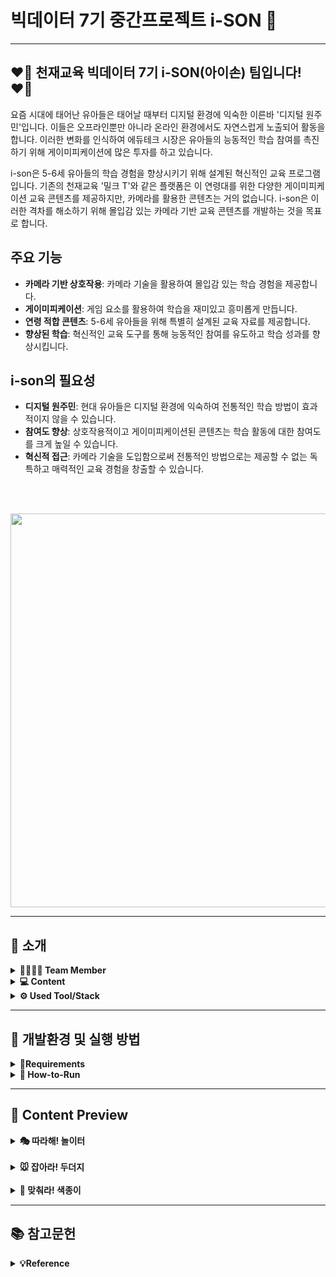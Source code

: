  # 빅데이터 7기 중간프로젝트 i-SON 👋
- - -
## **❤️‍🔥 천재교육 빅데이터 7기 i-SON(아이손) 팀입니다! ❤️‍🔥** 

요즘 시대에 태어난 유아들은 태어날 때부터 디지털 환경에 익숙한 이른바 '디지털 원주민'입니다. 이들은 오프라인뿐만 아니라 온라인 환경에서도 자연스럽게 노출되어 활동을 합니다. 이러한 변화를 인식하여 에듀테크 시장은 유아들의 능동적인 학습 참여를 촉진하기 위해 게이미피케이션에 많은 투자를 하고 있습니다.

i-son은 5-6세 유아들의 학습 경험을 향상시키기 위해 설계된 혁신적인 교육 프로그램입니다. 기존의 천재교육 '밀크 T'와 같은 플랫폼은 이 연령대를 위한 다양한 게이미피케이션 교육 콘텐츠를 제공하지만, 카메라를 활용한 콘텐츠는 거의 없습니다. i-son은 이러한 격차를 해소하기 위해 몰입감 있는 카메라 기반 교육 콘텐츠를 개발하는 것을 목표로 합니다.

## 주요 기능

- **카메라 기반 상호작용**: 카메라 기술을 활용하여 몰입감 있는 학습 경험을 제공합니다.
- **게이미피케이션**: 게임 요소를 활용하여 학습을 재미있고 흥미롭게 만듭니다.
- **연령 적합 콘텐츠**: 5-6세 유아들을 위해 특별히 설계된 교육 자료를 제공합니다.
- **향상된 학습**: 혁신적인 교육 도구를 통해 능동적인 참여를 유도하고 학습 성과를 향상시킵니다.

## i-son의 필요성

- **디지털 원주민**: 현대 유아들은 디지털 환경에 익숙하여 전통적인 학습 방법이 효과적이지 않을 수 있습니다.
- **참여도 향상**: 상호작용적이고 게이미피케이션된 콘텐츠는 학습 활동에 대한 참여도를 크게 높일 수 있습니다.
- **혁신적 접근**: 카메라 기술을 도입함으로써 전통적인 방법으로는 제공할 수 없는 독특하고 매력적인 교육 경험을 창출할 수 있습니다.

<br>

<br>
<p align="left">
  <img src=https://github.com/sunny7319/Hands_MediaPipe_project/assets/112309620/b554d8c6-7b6c-4d5a-9b91-c6f864487d60 width = "630px">


</p>

- - -

## **🤍 소개**

<details>
<summary> <b>👨‍👨‍👧‍👦 Team Member</b></summary><br>
  


</br>
<table>
  <tr>
    <td align="center">
      <a href="https://github.com/bgmbgm94">
        <img src="https://github.com/bgmbgm94.png" width="150px;" alt="경만"/>
        <br />
        <sub><b>👑 백경만</b><br>🙋‍♂️ 교육 컨텐츠 개발 및 발표</sub>
      </a>
    </td>
    <td align="center">
      <a href="https://github.com/pch229">
        <img src="https://github.com/pch229.png" width="150px;" alt="찬혁"/>
        <br />
        <sub><b>박찬혁</b><br>🙋‍♂️ DB 구축 및 문서 작업</sub>
      </a>
    </td>
    <td align="center">
      <a href="https://github.com/LeeMin-a">
        <img src="https://github.com/LeeMin-a.png" width="150px;" alt="민아"/>
        <br />
        <sub><b>이민아</b><br>🙋‍♀️ 웹 개발 및 Notion 담당</sub>
      </a>
    </td>
  </tr>
  <tr>
    <td align="center">
      <a href="https://github.com/choijouneun">
        <img src="https://github.com/choijouneun.png" width="150px;" alt="종은"/>
        <br />
        <sub><b>최종은</b><br>🙋‍♂️ 교육 컨텐츠 개발 및 인식모델 파인튜닝</sub>
      </a>
    </td>
    <td align="center">
      <a href="https://github.com/hanaSummer0701">
        <img src="https://github.com/hanaSummer0701.png" width="150px;" alt="하나"/>
        <br />
        <sub><b>장하나</b><br>🙋‍♀️ DB 구축 및 ppt 제작</sub>
      </a>
    </td>
    <td align="center">
      <a href="https://github.com/sunny7319">
        <img src="https://github.com/sunny7319.png" width="150px;" alt="선영"/>
        <br />
        <sub><b>민선영</b><br>🙋‍♀️ 웹개발 및 Github 담당</sub>
      </a>
    </td>
  </tr>
</table>
</details>

<details>
<summary> <b>💻 Content</b></summary><br>

</br>

-  **🎭 따라해! 놀이터** : 웹캠을 활용하여 유아들이 손을 통해 미리 학습된 그림자(개,고양이,나무,돌,해,...) 모양을 인식하면 해당 그림자에 맞는 이미지가 생성되는 게임으로, 5-7세 아이들의 소근육 발달에 도움을 줌. 

- **🐭 잡아라! 두더지** : 게임 내에서 요구하는 조건에 맞춰서 나타난 두더지 이미지를 잡아 없애는 게임으로. 5-7세 아이들의 언어발달과 더불어 소근육 발달에 도움을 줌.
  
- **📝 맞춰라! 색종이** : 게임내에 나타난 이미지를 보고 한글 교구를 이용하여 단어를 조합하는 게임으로, 5-7세 아이들의 언어발달과 더불어 한글 교구를 통한 소근육 발달에 도움을 줌.
</details>


<details>
<summary> <b>⚙️ Used Tool/Stack</b></summary><br>

</br>
<p align="left">

<img alt="Python" src ="https://img.shields.io/badge/Python-3776AB.svg?&style=for-the-badge&logo=Python&logoColor=white"/>
<img alt="TensorFlow" src ="https://img.shields.io/badge/TensorFlow-1677FF.svg?&style=for-the-badge&logo=TensorFlow&logoColor=black"/>
<img alt="PyTorch" src ="https://img.shields.io/badge/PyTorch-EE4C2C.svg?&style=for-the-badge&logo=PyTorch&logoColor=white"/>
<img alt="OpenCV" src ="https://img.shields.io/badge/OpenCV-5C3EE8.svg?&style=for-the-badge&logo=OpenCV&logoColor=white"/>
<img alt="numpy" src ="https://img.shields.io/badge/numpy-013243.svg?&style=for-the-badge&logo=numpy&logoColor=white"/>
<img alt="OpenAI" src ="https://img.shields.io/badge/OpenAI-412991.svg?&style=for-the-badge&logo=OpenAI&logoColor=white"/>
<img alt="Anaconda" src ="https://img.shields.io/badge/Anaconda-44A833.svg?&style=for-the-badge&logo=Anaconda&logoColor=black"/>
<img alt="Flask" src ="https://img.shields.io/badge/Flask-000000.svg?&style=for-the-badge&logo=Flask&logoColor=white"/>
<img alt="postgresql" src ="https://img.shields.io/badge/postgresql-4169E1.svg?&style=for-the-badge&logo=postgresql&logoColor=white"/>
<img alt="SQLAlchemy" src ="https://img.shields.io/badge/SQLAlchemy-D71F00.svg?&style=for-the-badge&logo=SQLAlchemy&logoColor=white"/>
<img src = "https://img.shields.io/badge/visualstudiocode-007ACC.svg?&style=for-the-badge&logo=visualstudiocode&logoColor=white"/>
<img alt="Github" src = "https://img.shields.io/badge/github-181717.svg?&style=for-the-badge&logo=Github&logoColor=white"/>
<img alt="git" src = "https://img.shields.io/badge/git-F05032.svg?&style=for-the-badge&logo=Git&logoColor=white"/>

</p>
</details>




- - -
## **🩶 개발환경 및 실행 방법**
<details>
<summary><b>📄Requirements</b></summary>

  <br>
    - python==3.12.3
  <br>
    - numpy==1.26.4
  <br>
    - flask==3.0.3
  <br>
    - flask-sqlalchemy==3.1.1
  <br>
    - psycopg2==2.9.9
  <br>
    - opencv-python==4.9.0.80
  <br>
    - mediapipe==0.10.14
  <br>
    - cvzone==1.6.1
  <br>
    - tensorflow==2.16.1
  <br>
    - apscheduler==3.10.4
  <br>
    - torch==2.3.0
  <br>
    - torchvision==0.18.0
  <br>
    - watchdog==4.0.1
  <br>
  </details>

<details>
<summary><b>🏃 How-to-Run</b></summary>

  ### 가상환경 설정을 위한 콘다 설치
  미니콘다(혹은 아나콘다) 설치
  링크: https://docs.anaconda.com/free/miniconda/
  설치 시 Just me 선택

  ### 윈도우 시스템 환경변수 편집
  > WIN 키 - "시스템 환경 변수 편집" 검색 - 시스템 속성 창 하단 "환경 변수(N)"
  > -' 하단 시스템 변수(S) 중 "Path" 더블클릭 - 새로만들기 "C:\Users\USER\miniconda3\Scripts"
  >                                                 & "C:\Users\USER\miniconda3\Library\bin"
  
  ### conda venv create(가상환경 이름: venv_ai)
  
  ```cmd
  conda create -n venv_ai python==3.12.3 numpy==1.26.4 flask==3.0.3 flask-sqlalchemy==3.1.1 psycopg2==2.9.9 watchdog==4.0.1 pip
  ```

  ### Folder Movement
  ```bash
  cd anaconda3\envs\venv_ai\Hands_MediaPipe_project
  ```

  ### pakeage install
  `Hands_MediaPipe_project` 디렉토리에서
  ```bash
  -m pip install -r requirements.txt
  ```

  ### App run 
  `Hands_MediaPipe_project` 디렉토리에서
  ```bash
  python server.py
  ```

  <br>

</details>

- - -
## **🖤 Content Preview**
<details>
  <summary><b>🎭 따라해! 놀이터</b></summary>
  <p align='left'>
    <img src="https://github.com/sunny7319/Hands_MediaPipe_project/assets/112309620/b11b513b-a5f8-4c3f-be94-f3416fda1e2a" width="400px">
    <img src="https://github.com/sunny7319/Hands_MediaPipe_project/assets/112309620/ba513746-2b2e-40d3-a921-6aac039dabf7" width="400px">
    <img src="https://github.com/sunny7319/Hands_MediaPipe_project/assets/112309620/672430ba-5263-4385-a487-63d5a7da06a2" width="400px">
    <img src="https://github.com/sunny7319/Hands_MediaPipe_project/assets/112309620/5de352bd-bafd-46f0-b4d6-ce5814557235" width="400px">
    <img src="https://github.com/sunny7319/Hands_MediaPipe_project/assets/112309620/95b9efe2-c945-4970-ae55-d575c09d4e6a" width="400px">
    <img src="https://github.com/sunny7319/Hands_MediaPipe_project/assets/112309620/8d53f9b1-a962-41da-94c9-c44f4f2013a6" width="400px">
    <img src="https://github.com/sunny7319/Hands_MediaPipe_project/assets/112309620/1fed8379-ac87-4f0c-9b00-0377a2150e89" width="400px">
  </p>
</details>


<br>

<details>
<summary><b>🐭 잡아라! 두더지</b></summary>
  <p align='left'>
    <img src = "https://github.com/sunny7319/Hands_MediaPipe_project/assets/112309620/d982a1a3-df0f-4e6e-9f21-21092132a8ff" width = "400px">
    <img src = "https://github.com/sunny7319/Hands_MediaPipe_project/assets/112309620/89f06893-50ad-4219-9cb5-5866c8537138" width = "400px">
    <img src = "https://github.com/sunny7319/Hands_MediaPipe_project/assets/112309620/a62dcc45-b309-4691-aa3e-f081c6a50a89" width = "400px">
    <img src = "https://github.com/sunny7319/Hands_MediaPipe_project/assets/112309620/9ce37cde-c6af-4f58-b45b-6a87c170087d" width = "400px">

</details>

<br>

<details>
<summary><b>📝 맞춰라! 색종이</b></summary>
  <p align='left'>
    <img src = "https://github.com/sunny7319/Hands_MediaPipe_project/assets/112309620/6299a5e0-4de9-48d9-b0eb-dd886d41c8ee" width = "400px">
    <img src = "https://github.com/sunny7319/Hands_MediaPipe_project/assets/112309620/e001d7a3-6296-4b7d-8927-0c03044cd7e9" width = "400px">
    <img src = "https://github.com/sunny7319/Hands_MediaPipe_project/assets/112309620/a6a09329-c49f-4670-a904-ef640fe4b754" width = "400px">
    <img src = "https://github.com/sunny7319/Hands_MediaPipe_project/assets/112309620/832d4e80-7433-4309-abfc-376227f02e86" width = "400px">
    <img src = "https://github.com/sunny7319/Hands_MediaPipe_project/assets/112309620/a3a32cfb-3de8-40c2-a93d-014dc50830b5" width = "400px">
    <img src = "https://github.com/sunny7319/Hands_MediaPipe_project/assets/112309620/126303ff-cdaf-4755-8bf5-76c522fd63b7" width = "400px">
  </p>
</details>

- - -
## **📚 참고문헌**
<details>
<summary><b>💡Reference </b></summary>
<br>

- Prensky, M. (2001a). Digital natives, digital immigrants part 1. On the horizon, 9(5), 1-6.
- 이지우, 박유정. (2022). 게이미피케이션 기반 국내 유아교육 앱(app) 분석. 열린유아교육연구, 27(6), 29-52, 
10.20437/KOAECE27-6-02
- 백정열 (2018). 에듀테크의 기술 및 콘텐츠 동향. 정보통신기술진흥센터(1855), 14-28. 
- 김진수, 박남제 (2019). 게이미피케이션을 활용한 초등학생 블록체인기술 핵심원리 교육 탐구. 정보교육학회논문지, 23(2), 
141-148. 
- Kim, Kuyng-chul, Oh, Ah-reum, “A Study on the imaginative narratives of children using Augmented Reality (AR)-based 
educational play content”, Journal of Children's Media & Education , Vol. 20, No. 1, 169-195, Mar 2021.  이하 Kim, Oh. 
- 아시아경제) 투자 혹한기에도 에듀테크 기업엔 수백억대 뭉칫돈 몰린다   https://cm.asiae.co.kr/article/2022112508303826390 
- 이투데이) 국내 에듀테크 시장 2026년 11조원 전망…"공교육과 결합 추진"   https://www.etoday.co.kr/news/view/2285141 
- Kim, Oh.
</details>
